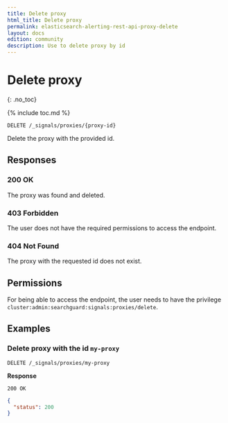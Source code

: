 ```yaml
---
title: Delete proxy
html_title: Delete proxy
permalink: elasticsearch-alerting-rest-api-proxy-delete
layout: docs
edition: community
description: Use to delete proxy by id
---
```

<!--- Copyright 2023 floragunn GmbH -->

# Delete proxy
{: .no_toc}

{% include toc.md %}


```
DELETE /_signals/proxies/{proxy-id}
```

Delete the proxy with the provided id. 


## Responses

### 200 OK

The proxy was found and deleted.

### 403 Forbidden

The user does not have the required permissions to access the endpoint.

### 404 Not Found

The proxy with the requested id does not exist.

## Permissions

For being able to access the endpoint, the user needs to have the privilege `cluster:admin:searchguard:signals:proxies/delete`.

## Examples

### Delete proxy with the id `my-proxy`

```
DELETE /_signals/proxies/my-proxy
```

**Response**

```
200 OK
```

```json
{
  "status": 200
}
```

